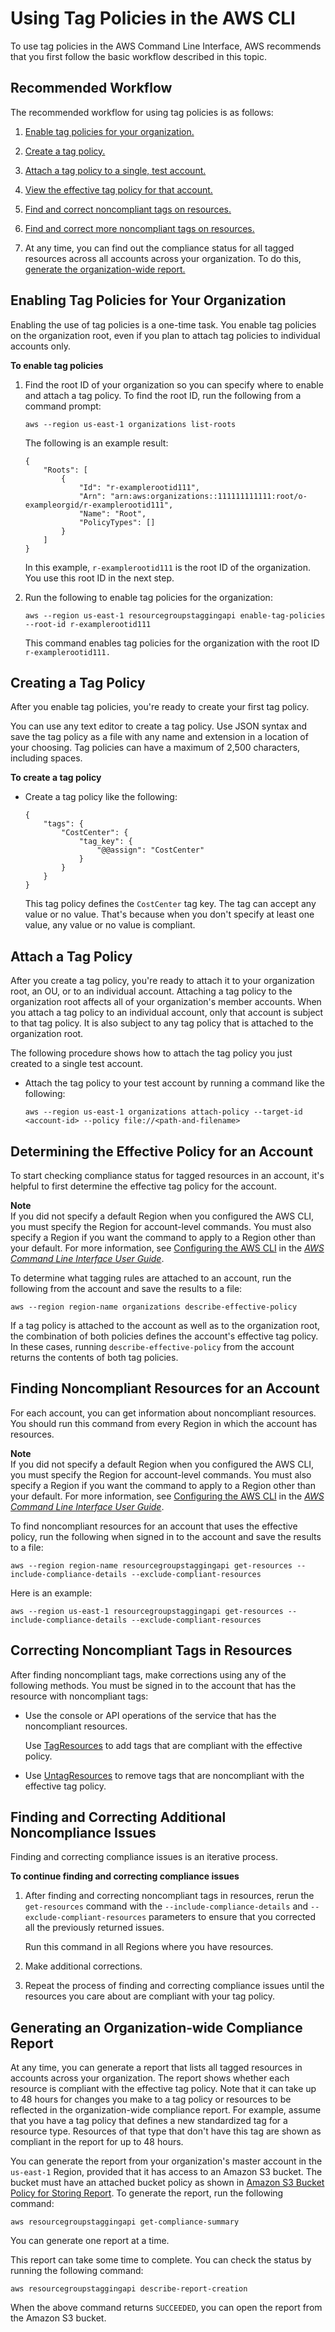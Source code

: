 # Using Tag Policies in the AWS CLI<a name="tag-policy-cli"></a>

To use tag policies in the AWS Command Line Interface, AWS recommends that you first follow the basic workflow described in this topic\. 

## Recommended Workflow<a name="tag-policy-recommended-workflow-cli"></a>

The recommended workflow for using tag policies is as follows:

1. [Enable tag policies for your organization\.](#tag-policy-enable-cli)

1. [Create a tag policy\.](#tag-policy-create-first-cli)

1. [Attach a tag policy to a single, test account\.](#tag-policy-attach-first-cli)

1. [View the effective tag policy for that account\.](#tag-policy-get-effective-cli)

1. [Find and correct noncompliant tags on resources\.](#tag-policy-find-noncompliant-cli)

1. [Find and correct more noncompliant tags on resources\.](#tag-policy-repeat-cli)

1. At any time, you can find out the compliance status for all tagged resources across all accounts across your organization\. To do this, [generate the organization\-wide report\.](#generate-org-wide-report-cli)

## Enabling Tag Policies for Your Organization<a name="tag-policy-enable-cli"></a>

Enabling the use of tag policies is a one\-time task\. You enable tag policies on the organization root, even if you plan to attach tag policies to individual accounts only\. 

**To enable tag policies**

1. Find the root ID of your organization so you can specify where to enable and attach a tag policy\. To find the root ID, run the following from a command prompt:

   ```
   aws --region us-east-1 organizations list-roots 
   ```

   The following is an example result:

   ```
   {
       "Roots": [
           {
               "Id": "r-examplerootid111",
               "Arn": "arn:aws:organizations::111111111111:root/o-exampleorgid/r-examplerootid111",
               "Name": "Root",
               "PolicyTypes": []
           }
       ]
   }
   ```

   In this example, `r-examplerootid111` is the root ID of the organization\. You use this root ID in the next step\.

1. Run the following to enable tag policies for the organization:

   ```
   aws --region us-east-1 resourcegroupstaggingapi enable-tag-policies --root-id r-examplerootid111
   ```

   This command enables tag policies for the organization with the root ID `r-examplerootid111.` 

## Creating a Tag Policy<a name="tag-policy-create-first-cli"></a>

After you enable tag policies, you're ready to create your first tag policy\. 

You can use any text editor to create a tag policy\. Use JSON syntax and save the tag policy as a file with any name and extension in a location of your choosing\. Tag policies can have a maximum of 2,500 characters, including spaces\. 

**To create a tag policy**
+ Create a tag policy like the following:

  ```
  {
      "tags": {
          "CostCenter": {
              "tag_key": {
                  "@@assign": "CostCenter"
              }
          }
      }
  }
  ```

  This tag policy defines the `CostCenter` tag key\. The tag can accept any value or no value\. That's because when you don't specify at least one value, any value or no value is compliant\. 

## Attach a Tag Policy<a name="tag-policy-attach-first-cli"></a>

After you create a tag policy, you're ready to attach it to your organization root, an OU, or to an individual account\. Attaching a tag policy to the organization root affects all of your organization's member accounts\. When you attach a tag policy to an individual account, only that account is subject to that tag policy\. It is also subject to any tag policy that is attached to the organization root\.

The following procedure shows how to attach the tag policy you just created to a single test account\.
+ Attach the tag policy to your test account by running a command like the following:

  ```
  aws --region us-east-1 organizations attach-policy --target-id <account-id> --policy file://<path-and-filename>
  ```

## Determining the Effective Policy for an Account<a name="tag-policy-get-effective-cli"></a>

To start checking compliance status for tagged resources in an account, it's helpful to first determine the effective tag policy for the account\.

**Note**  
If you did not specify a default Region when you configured the AWS CLI, you must specify the Region for account\-level commands\. You must also specify a Region if you want the command to apply to a Region other than your default\. For more information, see [Configuring the AWS CLI](https://docs.aws.amazon.com/cli/latest/userguide/cli-chap-getting-started.html) in the *[AWS Command Line Interface User Guide](https://docs.aws.amazon.com/cli/latest/userguide/)*\.

To determine what tagging rules are attached to an account, run the following from the account and save the results to a file:

```
aws --region region-name organizations describe-effective-policy
```

If a tag policy is attached to the account as well as to the organization root, the combination of both policies defines the account's effective tag policy\. In these cases, running `describe-effective-policy` from the account returns the contents of both tag policies\. 

## Finding Noncompliant Resources for an Account<a name="tag-policy-find-noncompliant-cli"></a>

For each account, you can get information about noncompliant resources\. You should run this command from every Region in which the account has resources\.

**Note**  
If you did not specify a default Region when you configured the AWS CLI, you must specify the Region for account\-level commands\. You must also specify a Region if you want the command to apply to a Region other than your default\. For more information, see [Configuring the AWS CLI](https://docs.aws.amazon.com/cli/latest/userguide/cli-chap-getting-started.html) in the *[AWS Command Line Interface User Guide](https://docs.aws.amazon.com/cli/latest/userguide/)*\.

To find noncompliant resources for an account that uses the effective policy, run the following when signed in to the account and save the results to a file:

```
aws --region region-name resourcegroupstaggingapi get-resources --include-compliance-details --exclude-compliant-resources
```

Here is an example:

```
aws --region us-east-1 resourcegroupstaggingapi get-resources --include-compliance-details --exclude-compliant-resources
```

## Correcting Noncompliant Tags in Resources<a name="tag-policy-corrections-cli"></a>

After finding noncompliant tags, make corrections using any of the following methods\. You must be signed in to the account that has the resource with noncompliant tags:
+ Use the console or API operations of the service that has the noncompliant resources\.

  Use [TagResources](https://docs.aws.amazon.com/resourcegroupstagging/latest/APIReference/API_TagResources.html) to add tags that are compliant with the effective policy\.
+ Use [UntagResources](https://docs.aws.amazon.com/resourcegroupstagging/latest/APIReference/API_UntagResources.html) to remove tags that are noncompliant with the effective tag policy\.

## Finding and Correcting Additional Noncompliance Issues<a name="tag-policy-repeat-cli"></a>

Finding and correcting compliance issues is an iterative process\. 

**To continue finding and correcting compliance issues**

1. After finding and correcting noncompliant tags in resources, rerun the `get-resources` command with the `--include-compliance-details` and `--exclude-compliant-resources` parameters to ensure that you corrected all the previously returned issues\.

   Run this command in all Regions where you have resources\. 

1. Make additional corrections\.

1. Repeat the process of finding and correcting compliance issues until the resources you care about are compliant with your tag policy\.

## Generating an Organization\-wide Compliance Report<a name="generate-org-wide-report-cli"></a>

At any time, you can generate a report that lists all tagged resources in accounts across your organization\. The report shows whether each resource is compliant with the effective tag policy\. Note that it can take up to 48 hours for changes you make to a tag policy or resources to be reflected in the organization\-wide compliance report\. For example, assume that you have a tag policy that defines a new standardized tag for a resource type\. Resources of that type that don't have this tag are shown as compliant in the report for up to 48 hours\. 

You can generate the report from your organization's master account in the `us-east-1` Region, provided that it has access to an Amazon S3 bucket\. The bucket must have an attached bucket policy as shown in [Amazon S3 Bucket Policy for Storing Report](https://docs.aws.amazon.com/ARG/latest/userguide/tag-policies-prereqs.html#bucket-policy)\. To generate the report, run the following command:

```
aws resourcegroupstaggingapi get-compliance-summary
```

You can generate one report at a time\. 

This report can take some time to complete\. You can check the status by running the following command:

```
aws resourcegroupstaggingapi describe-report-creation
```

When the above command returns `SUCCEEDED`, you can open the report from the Amazon S3 bucket\. 